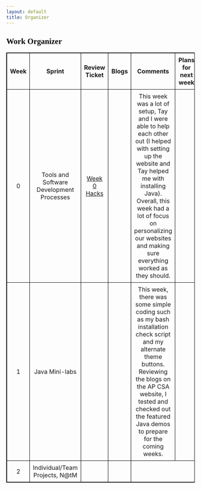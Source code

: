 ```yaml
---
layout: default
title: Organizer
---
```


<html>
<head>
<style>
  table {
    border-collapse: collapse;
    width: 100%;
    border: 1px solid black;
  }
  th, td {
    border: 1px solid black;
    padding: 8px;
    text-align: center;
  }
  .custom-font {
      font-family: "Supreme V1";
      color: black;
  }
</style>
</head>
<body>

<h2 class="custom-font">Work Organizer</h2>

<table>
  <tr>
    <th>Week</th>
    <th>Sprint</th>
    <th>Review Ticket</th>
    <th>Blogs</th>
    <th>Comments</th>
   <th>Plans for next week</th>
  </tr>
  <tr>
    <td>0</td>
    <td><a>Tools and Software Development Processes</a></td>
    <td><a href="https://github.com/realethantran/ethan_student/issues/1">Week 0 Hacks</a></td>
    <td><a href="https://ethan.nighthawkcodingsociety.com/c1.4/2023/08/20/First-Blog.html"></a><a href=""></a>
    </td>
    <td><a>This week was a lot of setup, Tay and I were able to help each other out (I helped with setting up the website and Tay helped me with installing Java). Overall, this week had a lot of focus on personalizing our websites and making sure everything worked as they should.</a>
    </td>
    <td><a href="https://ethan.nighthawkcodingsociety.com/2023/08/20/tools-equipment-hacks.html"></a></td>
  </tr>
  <tr>
    <td>1</td>
    <td><a>Java Mini-labs</a></td>
    <td><a href="https://github.com/realethantran/ethan_student/issues/1"></a></td>
    <td><a href=""></a></td>
    <td><a>This week, there was some simple coding such as my bash installation check script and my alternate theme buttons. Reviewing the blogs on the AP CSA website, I tested and checked out the featured Java demos to prepare for the coming weeks.</a></td>
    <td><a href=""></a></td>
  </tr>
  <tr>
    <td>2</td>
    <td><a>Individual/Team Projects, N@tM</a></td>
    <td><a href="#"></a></td>
    <td><a></a></td>
  </tr>
</table>
</body>
</html>
